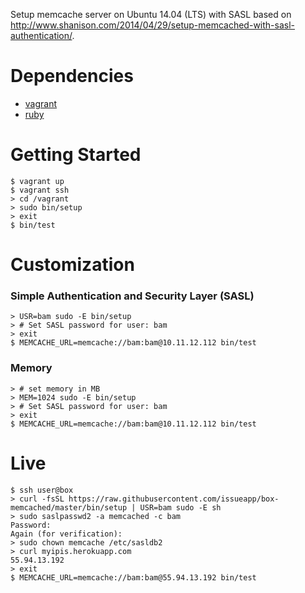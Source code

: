 Setup memcache server on Ubuntu 14.04 (LTS) with SASL based on http://www.shanison.com/2014/04/29/setup-memcached-with-sasl-authentication/.

# Dependencies

   - [vagrant](http://vagrantup.com)
   - [ruby](https://www.ruby-lang.org)

# Getting Started

    $ vagrant up
    $ vagrant ssh
    > cd /vagrant
    > sudo bin/setup
    > exit
    $ bin/test

# Customization

### Simple Authentication and Security Layer (SASL)

    > USR=bam sudo -E bin/setup
    > # Set SASL password for user: bam
    > exit
    $ MEMCACHE_URL=memcache://bam:bam@10.11.12.112 bin/test

### Memory

    > # set memory in MB
    > MEM=1024 sudo -E bin/setup
    > # Set SASL password for user: bam
    > exit
    $ MEMCACHE_URL=memcache://bam:bam@10.11.12.112 bin/test

# Live

    $ ssh user@box
    > curl -fsSL https://raw.githubusercontent.com/issueapp/box-memcached/master/bin/setup | USR=bam sudo -E sh
    > sudo saslpasswd2 -a memcached -c bam
    Password:
    Again (for verification):
    > sudo chown memcache /etc/sasldb2
    > curl myipis.herokuapp.com
    55.94.13.192
    > exit
    $ MEMCACHE_URL=memcache://bam:bam@55.94.13.192 bin/test
